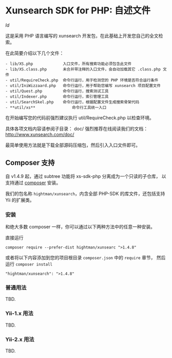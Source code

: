 Xunsearch SDK for PHP: 自述文件
================================
$Id$

这是采用 PHP 语言编写的 xunsearch 开发包，在此基础上开发您自己的全文检索。

在此简要介绍以下几个文件：

    - lib/XS.php             入口文件，所有搜索功能必须包含此文件
    - lib/XS.class.php       未合并带注释的入口文件，会自动加载其它 .class.php 文件
    - util/RequireCheck.php  命令行运行，用于检测您的 PHP 环境是否符合运行条件
    - util/IniWizzaard.php   命令行运行，用于帮助您编写 xunsearch 项目配置文件
    - util/Quest.php         命令行运行，搜索测试工具
    - util/Indexer.php       命令行运行，索引管理工具
    - util/SearchSkel.php    命令行运行，根据配置文件生成搜索骨架代码
    - **util/xs**                命令行工具统一入口

在开始编写您的代码前强烈建议执行 util/RequireCheck.php 以检查环境。

具体各项文档内容请参阅子目录： doc/ 
强烈推荐在线阅读我们的文档：<http://www.xunsearch.com/doc/>

最简单使用方法就是下载全部源码压缩包，然后引入入口文件即可。


Composer 支持
--------------

自 v1.4.9 起，通过 subtree 功能将 xs-sdk-php 分离成为一个只读的子仓库，
以支持通过 [composer](https://getcomposer.org) 安装。

我们的包名称 `hightman/xunsearch`，内含全部 PHP-SDK 的库文件，还包括支持
Yii 的扩展类。


### 安装

和绝大多数 composer 一样，你可以通过以下两种方法中的任意一种安装。

直接运行

```
composer require --prefer-dist hightman/xunsearc ">1.4.8"
```

或者将以下内容添加到您的项目根目录 `composer.json` 中的 `require` 章节，
然后运行 `composer install`

```
"hightman/xunsearch": ">1.4.8"
```


### 普通用法

TBD.

### Yii-1.x 用法

TBD.

### Yii-2.x 用法

TBD.


